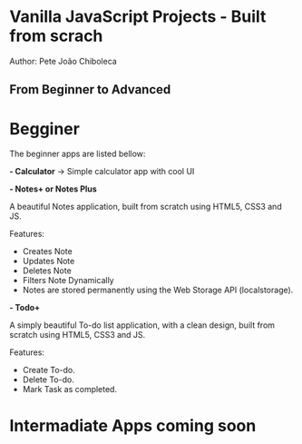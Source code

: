 
Vanilla JavaScript Projects - Built from scrach
===============================================

Author: Pete João Chiboleca

From Beginner to Advanced
-------------------------

# Begginer

The beginner apps are listed bellow:

**- Calculator**
-> Simple calculator app with cool UI

**- Notes+ or Notes Plus** 

A beautiful Notes application, built from scratch using HTML5, CSS3 and JS.

Features:
- Creates Note
- Updates Note
- Deletes Note
- Filters Note Dynamically
- Notes are stored permanently using the Web Storage API (localstorage).

**- Todo+** 

A simply beautiful To-do list application, with a clean design, built from scratch using HTML5, CSS3 and JS.

Features:
- Create To-do.
- Delete To-do.
- Mark Task as completed.

# Intermadiate Apps coming soon

